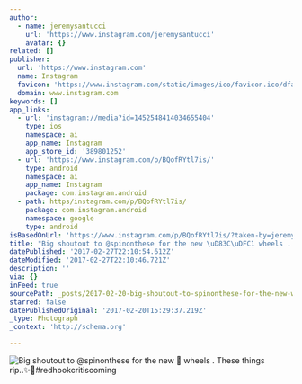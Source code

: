 ```yaml
---
author:
  - name: jeremysantucci
    url: 'https://www.instagram.com/jeremysantucci'
    avatar: {}
related: []
publisher:
  url: 'https://www.instagram.com'
  name: Instagram
  favicon: 'https://www.instagram.com/static/images/ico/favicon.ico/dfa85bb1fd63.ico'
  domain: www.instagram.com
keywords: []
app_links:
  - url: 'instagram://media?id=1452548414034655404'
    type: ios
    namespace: ai
    app_name: Instagram
    app_store_id: '389801252'
  - url: 'https://www.instagram.com/p/BQofRYtl7is/'
    type: android
    namespace: ai
    app_name: Instagram
    package: com.instagram.android
  - path: https/instagram.com/p/BQofRYtl7is/
    package: com.instagram.android
    namespace: google
    type: android
isBasedOnUrl: 'https://www.instagram.com/p/BQofRYtl7is/?taken-by=jeremysantucci'
title: "Big shoutout to @spinonthese for the new \uD83C\uDFC1 wheels . These things rip..✨\uD83D\uDE80#redhookcritiscoming"
datePublished: '2017-02-27T22:10:54.612Z'
dateModified: '2017-02-27T22:10:46.721Z'
description: ''
via: {}
inFeed: true
sourcePath: _posts/2017-02-20-big-shoutout-to-spinonthese-for-the-new-wheels-these-t.md
starred: false
datePublishedOriginal: '2017-02-20T15:29:37.219Z'
_type: Photograph
_context: 'http://schema.org'

---
```

![Big shoutout to @spinonthese for the new  wheels . These things rip..✨#redhookcritiscoming](https://scontent.cdninstagram.com/t51.2885-15/s640x640/sh0.08/e35/16789973_607398959458690_1218485623489298432_n.jpg?ig_cache_key=MTQ1MjU0ODQxNDAzNDY1NTQwNA%3D%3D.2)
